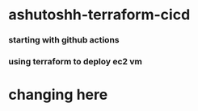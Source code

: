 # ashutoshh-terraform-cicd

### starting with github actions 

### using terraform to deploy ec2 vm
# changing here 